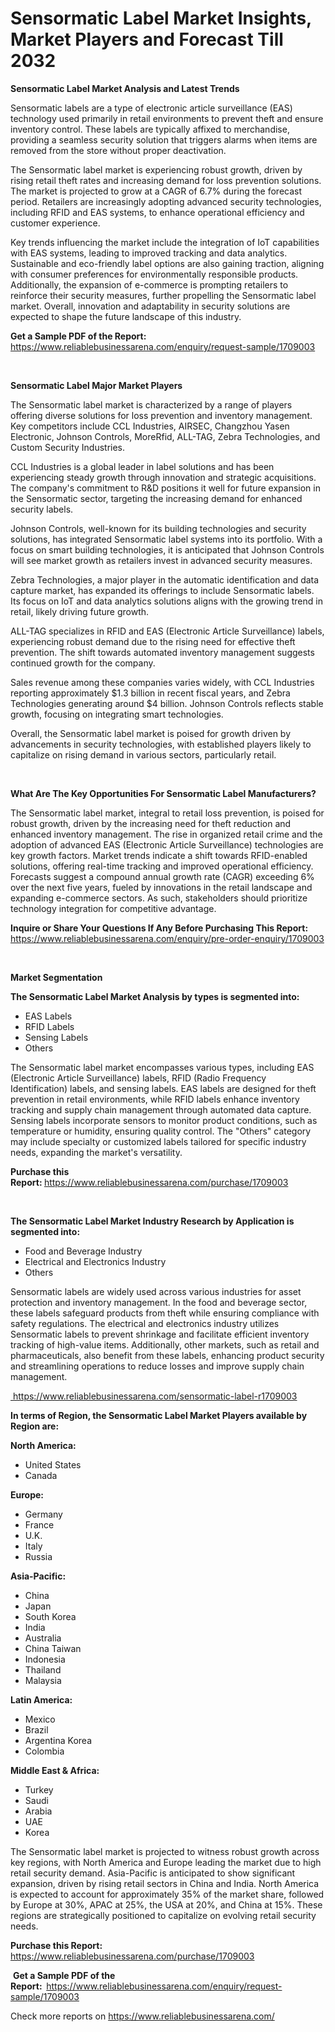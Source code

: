 <p><h1>Sensormatic Label Market Insights, Market Players and Forecast Till 2032</h1></p><p><strong>Sensormatic Label Market Analysis and Latest Trends</strong></p>
<p><p>Sensormatic labels are a type of electronic article surveillance (EAS) technology used primarily in retail environments to prevent theft and ensure inventory control. These labels are typically affixed to merchandise, providing a seamless security solution that triggers alarms when items are removed from the store without proper deactivation.</p><p>The Sensormatic label market is experiencing robust growth, driven by rising retail theft rates and increasing demand for loss prevention solutions. The market is projected to grow at a CAGR of 6.7% during the forecast period. Retailers are increasingly adopting advanced security technologies, including RFID and EAS systems, to enhance operational efficiency and customer experience.</p><p>Key trends influencing the market include the integration of IoT capabilities with EAS systems, leading to improved tracking and data analytics. Sustainable and eco-friendly label options are also gaining traction, aligning with consumer preferences for environmentally responsible products. Additionally, the expansion of e-commerce is prompting retailers to reinforce their security measures, further propelling the Sensormatic label market. Overall, innovation and adaptability in security solutions are expected to shape the future landscape of this industry.</p></p>
<p><strong>Get a Sample PDF of the Report:&nbsp;</strong> <a href="https://www.reliablebusinessarena.com/enquiry/request-sample/1709003?utm_campaign=3170&utm_medium=2&utm_source=Github&utm_content=ia&utm_term=27032025&utm_id=sensormatic-label">https://www.reliablebusinessarena.com/enquiry/request-sample/1709003</a></p>
<p>&nbsp;</p>
<p><strong>Sensormatic Label Major Market Players</strong></p>
<p><p>The Sensormatic label market is characterized by a range of players offering diverse solutions for loss prevention and inventory management. Key competitors include CCL Industries, AIRSEC, Changzhou Yasen Electronic, Johnson Controls, MoreRfid, ALL-TAG, Zebra Technologies, and Custom Security Industries.</p><p>CCL Industries is a global leader in label solutions and has been experiencing steady growth through innovation and strategic acquisitions. The company's commitment to R&D positions it well for future expansion in the Sensormatic sector, targeting the increasing demand for enhanced security labels.</p><p>Johnson Controls, well-known for its building technologies and security solutions, has integrated Sensormatic label systems into its portfolio. With a focus on smart building technologies, it is anticipated that Johnson Controls will see market growth as retailers invest in advanced security measures.</p><p>Zebra Technologies, a major player in the automatic identification and data capture market, has expanded its offerings to include Sensormatic labels. Its focus on IoT and data analytics solutions aligns with the growing trend in retail, likely driving future growth.</p><p>ALL-TAG specializes in RFID and EAS (Electronic Article Surveillance) labels, experiencing robust demand due to the rising need for effective theft prevention. The shift towards automated inventory management suggests continued growth for the company.</p><p>Sales revenue among these companies varies widely, with CCL Industries reporting approximately $1.3 billion in recent fiscal years, and Zebra Technologies generating around $4 billion. Johnson Controls reflects stable growth, focusing on integrating smart technologies.</p><p>Overall, the Sensormatic label market is poised for growth driven by advancements in security technologies, with established players likely to capitalize on rising demand in various sectors, particularly retail.</p></p>
<p>&nbsp;</p>
<p><strong>What Are The Key Opportunities For Sensormatic Label Manufacturers?</strong></p>
<p><p>The Sensormatic label market, integral to retail loss prevention, is poised for robust growth, driven by the increasing need for theft reduction and enhanced inventory management. The rise in organized retail crime and the adoption of advanced EAS (Electronic Article Surveillance) technologies are key growth factors. Market trends indicate a shift towards RFID-enabled solutions, offering real-time tracking and improved operational efficiency. Forecasts suggest a compound annual growth rate (CAGR) exceeding 6% over the next five years, fueled by innovations in the retail landscape and expanding e-commerce sectors. As such, stakeholders should prioritize technology integration for competitive advantage.</p></p>
<p><strong>Inquire or Share Your Questions If Any Before Purchasing This Report:</strong> <a href="https://www.reliablebusinessarena.com/enquiry/pre-order-enquiry/1709003?utm_campaign=3170&utm_medium=2&utm_source=Github&utm_content=ia&utm_term=27032025&utm_id=sensormatic-label">https://www.reliablebusinessarena.com/enquiry/pre-order-enquiry/1709003</a></p>
<p>&nbsp;</p>
<p><strong>Market Segmentation</strong></p>
<p><strong>The Sensormatic Label Market Analysis by types is segmented into:</strong></p>
<p><ul><li>EAS Labels</li><li>RFID Labels</li><li>Sensing Labels</li><li>Others</li></ul></p>
<p><p>The Sensormatic label market encompasses various types, including EAS (Electronic Article Surveillance) labels, RFID (Radio Frequency Identification) labels, and sensing labels. EAS labels are designed for theft prevention in retail environments, while RFID labels enhance inventory tracking and supply chain management through automated data capture. Sensing labels incorporate sensors to monitor product conditions, such as temperature or humidity, ensuring quality control. The "Others" category may include specialty or customized labels tailored for specific industry needs, expanding the market's versatility.</p></p>
<p><strong>Purchase this Report:&nbsp;</strong><a href="https://www.reliablebusinessarena.com/purchase/1709003?utm_campaign=3170&utm_medium=2&utm_source=Github&utm_content=ia&utm_term=27032025&utm_id=sensormatic-label">https://www.reliablebusinessarena.com/purchase/1709003</a></p>
<p>&nbsp;</p>
<p><strong>The Sensormatic Label Market Industry Research by Application is segmented into:</strong></p>
<p><ul><li>Food and Beverage Industry</li><li>Electrical and Electronics Industry</li><li>Others</li></ul></p>
<p><p>Sensormatic labels are widely used across various industries for asset protection and inventory management. In the food and beverage sector, these labels safeguard products from theft while ensuring compliance with safety regulations. The electrical and electronics industry utilizes Sensormatic labels to prevent shrinkage and facilitate efficient inventory tracking of high-value items. Additionally, other markets, such as retail and pharmaceuticals, also benefit from these labels, enhancing product security and streamlining operations to reduce losses and improve supply chain management.</p></p>
<p><a href="https://www.reliablebusinessarena.com/sensormatic-label-r1709003?utm_campaign=3170&utm_medium=2&utm_source=Github&utm_content=ia&utm_term=27032025&utm_id=sensormatic-label">&nbsp;https://www.reliablebusinessarena.com/sensormatic-label-r1709003</a></p>
<p><strong>In terms of Region, the Sensormatic Label Market Players available by Region are:</strong></p>
<p>
    <p> <strong> North America: </strong>
        <ul>
            <li>United States</li>
            <li>Canada</li>
        </ul>
        </p> 
    <p> <strong> Europe: </strong>
        <ul>
            <li>Germany</li>
            <li>France</li>
            <li>U.K.</li>
            <li>Italy</li>
            <li>Russia</li>
        </ul>
        </p> 
    <p> <strong> Asia-Pacific: </strong>
        <ul>
            <li>China</li>
            <li>Japan</li>
            <li>South Korea</li>
            <li>India</li>
            <li>Australia</li>
            <li>China Taiwan</li>
            <li>Indonesia</li>
            <li>Thailand</li>
            <li>Malaysia</li>
        </ul>
        </p> 
    <p> <strong> Latin America: </strong>
        <ul>
            <li>Mexico</li>
            <li>Brazil</li>
            <li>Argentina Korea</li>
            <li>Colombia</li>
        </ul>
        </p> 
    <p> <strong> Middle East & Africa: </strong>
        <ul>
            <li>Turkey</li>
            <li>Saudi</li>
            <li>Arabia</li>
            <li>UAE</li>
            <li>Korea</li>
        </ul>
    </p>
    </p>
<p><p>The Sensormatic label market is projected to witness robust growth across key regions, with North America and Europe leading the market due to high retail security demand. Asia-Pacific is anticipated to show significant expansion, driven by rising retail sectors in China and India. North America is expected to account for approximately 35% of the market share, followed by Europe at 30%, APAC at 25%, the USA at 20%, and China at 15%. These regions are strategically positioned to capitalize on evolving retail security needs.</p></p>
<p><strong>Purchase this Report: </strong><a href="https://www.reliablebusinessarena.com/purchase/1709003?utm_campaign=3170&utm_medium=2&utm_source=Github&utm_content=ia&utm_term=27032025&utm_id=sensormatic-label">https://www.reliablebusinessarena.com/purchase/1709003</a></p>
<p>&nbsp;<strong>Get a Sample PDF of the Report:&nbsp;&nbsp;</strong><a href="https://www.reliablebusinessarena.com/enquiry/request-sample/1709003?utm_campaign=3170&utm_medium=2&utm_source=Github&utm_content=ia&utm_term=27032025&utm_id=sensormatic-label">https://www.reliablebusinessarena.com/enquiry/request-sample/1709003</a></p>
<p><strong></strong></p>
<p>Check more reports on <a href="https://www.reliablebusinessarena.com/?utm_campaign=3170&utm_medium=2&utm_source=Github&utm_content=ia&utm_term=27032025&utm_id=sensormatic-label">https://www.reliablebusinessarena.com/</a></p>
